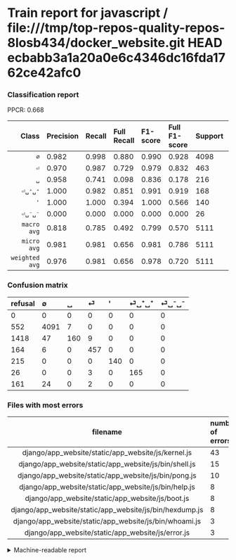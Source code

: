 # Train report for javascript / file:///tmp/top-repos-quality-repos-8losb434/docker_website.git HEAD ecbabb3a1a20a0e6c4346dc16fda1762ce42afc0

### Classification report

PPCR: 0.668

| Class | Precision | Recall | Full Recall | F1-score | Full F1-score | Support | Full Support | PPCR |
|------:|:----------|:-------|:------------|:---------|:---------|:--------|:-------------|:-----|
| `∅` | 0.982| 0.998| 0.880| 0.990| 0.928| 4098| 4650| 0.881 |
| `⏎` | 0.970| 0.987| 0.729| 0.979| 0.832| 463| 627| 0.738 |
| `␣` | 0.958| 0.741| 0.098| 0.836| 0.178| 216| 1634| 0.132 |
| `⏎␣⁺␣⁺` | 1.000| 0.982| 0.851| 0.991| 0.919| 168| 194| 0.866 |
| `'` | 1.000| 1.000| 0.394| 1.000| 0.566| 140| 355| 0.394 |
| `⏎␣⁻␣⁻` | 0.000| 0.000| 0.000| 0.000| 0.000| 26| 187| 0.139 |
| `macro avg` | 0.818| 0.785| 0.492| 0.799| 0.570| 5111| 7647| 0.668 |
| `micro avg` | 0.981| 0.981| 0.656| 0.981| 0.786| 5111| 7647| 0.668 |
| `weighted avg` | 0.976| 0.981| 0.656| 0.978| 0.720| 5111| 7647| 0.668 |

### Confusion matrix

|refusal|  ∅| ␣| ⏎| '| ⏎␣⁺␣⁺| ⏎␣⁻␣⁻| 
|:---|:---|:---|:---|:---|:---|:---|
|0 |0 |0 |0 |0 |0 |0 |
|552 |4091 |7 |0 |0 |0 |0 |
|1418 |47 |160 |9 |0 |0 |0 |
|164 |6 |0 |457 |0 |0 |0 |
|215 |0 |0 |0 |140 |0 |0 |
|26 |0 |0 |3 |0 |165 |0 |
|161 |24 |0 |2 |0 |0 |0 |

### Files with most errors

| filename | number of errors|
|:----:|:-----|
| django/app_website/static/app_website/js/kernel.js | 43 |
| django/app_website/static/app_website/js/bin/shell.js | 15 |
| django/app_website/static/app_website/js/bin/pong.js | 10 |
| django/app_website/static/app_website/js/bin/help.js | 8 |
| django/app_website/static/app_website/js/boot.js | 8 |
| django/app_website/static/app_website/js/bin/hexdump.js | 8 |
| django/app_website/static/app_website/js/bin/whoami.js | 3 |
| django/app_website/static/app_website/js/error.js | 3 |

<details>
    <summary>Machine-readable report</summary>
```json
{
  "cl_report": {"\u0027": {"f1-score": 1.0, "precision": 1.0, "recall": 1.0, "support": 140}, "macro avg": {"f1-score": 0.7991541238822267, "precision": 0.8183142920893586, "recall": 0.784702747380572, "support": 5111}, "micro avg": {"f1-score": 0.9808256701232636, "precision": 0.9808256701232636, "recall": 0.9808256701232636, "support": 5111}, "weighted avg": {"f1-score": 0.9775773405060487, "precision": 0.9756362915079071, "recall": 0.9808256701232636, "support": 5111}, "\u2205": {"f1-score": 0.9898378901524315, "precision": 0.9815259117082533, "recall": 0.9982918496827721, "support": 4098}, "\u23ce": {"f1-score": 0.9785867237687366, "precision": 0.970276008492569, "recall": 0.9870410367170627, "support": 463}, "\u23ce\u2423\u207a\u2423\u207a": {"f1-score": 0.9909909909909909, "precision": 1.0, "recall": 0.9821428571428571, "support": 168}, "\u23ce\u2423\u207b\u2423\u207b": {"f1-score": 0.0, "precision": 0.0, "recall": 0.0, "support": 26}, "\u2423": {"f1-score": 0.835509138381201, "precision": 0.9580838323353293, "recall": 0.7407407407407407, "support": 216}},
  "cl_report_full": {"\u0027": {"f1-score": 0.5656565656565656, "precision": 1.0, "recall": 0.39436619718309857, "support": 355}, "macro avg": {"f1-score": 0.5704755127691693, "precision": 0.8183142920893586, "recall": 0.4919089079313193, "support": 7647}, "micro avg": {"f1-score": 0.78585985264148, "precision": 0.9808256701232636, "recall": 0.6555511965476658, "support": 7647}, "weighted avg": {"f1-score": 0.7200223821519982, "precision": 0.9529184685241463, "recall": 0.6555511965476658, "support": 7647}, "\u2205": {"f1-score": 0.9278748015422997, "precision": 0.9815259117082533, "recall": 0.8797849462365591, "support": 4650}, "\u23ce": {"f1-score": 0.8324225865209471, "precision": 0.970276008492569, "recall": 0.7288676236044657, "support": 627}, "\u23ce\u2423\u207a\u2423\u207a": {"f1-score": 0.9192200557103063, "precision": 1.0, "recall": 0.8505154639175257, "support": 194}, "\u23ce\u2423\u207b\u2423\u207b": {"f1-score": 0.0, "precision": 0.0, "recall": 0.0, "support": 187}, "\u2423": {"f1-score": 0.1776790671848973, "precision": 0.9580838323353293, "recall": 0.09791921664626684, "support": 1634}},
  "ppcr": 0.6683666797436904
}
```
</details>
